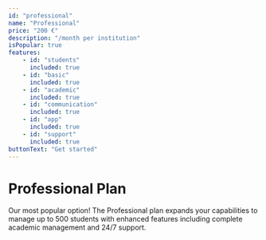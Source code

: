 ```yaml
---
id: "professional"
name: "Professional"
price: "200 €"
description: "/month per institution"
isPopular: true
features:
    - id: "students"
      included: true
    - id: "basic"
      included: true
    - id: "academic"
      included: true
    - id: "communication"
      included: true
    - id: "app"
      included: true
    - id: "support"
      included: true
buttonText: "Get started"
---
```


# Professional Plan

Our most popular option! The Professional plan expands your capabilities to manage up to 500 students with enhanced features including complete academic management and 24/7 support.
